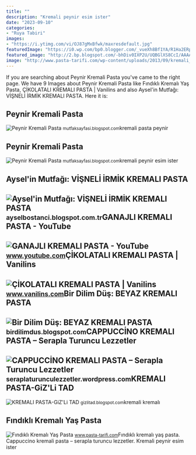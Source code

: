 ```yaml
---
title: ""
description: "Kremali peynir esim ister"
date: "2023-09-10"
categories:
- "Ruya Tabiri"
images:
- "https://i.ytimg.com/vi/OJ87gMxBfwk/maxresdefault.jpg"
featuredImage: "https://i0.wp.com/bp0.blogger.com/_vueXh8Bf1YA/R1Ha2ERpg8I/AAAAAAAAAFU/cA8OIzi3BwM/s400/HPIM1537.JPG"
featured_image: "http://2.bp.blogspot.com/-bhDiv0IXP2U/UQBGlXS8CcI/AAAAAAAABCc/e6eJqkON9L0/s1600/kremalı+mini+pasta+(2).jpg"
image: "http://www.pasta-tarifi.com/wp-content/uploads/2013/09/kremali_pasta_tarifi.jpg"
---
```


If you are searching about Peynir Kremali Pasta you've came to the right page. We have 9 Images about Peynir Kremali Pasta like Fındıklı Kremalı Yaş Pasta, ÇİKOLATALI KREMALI PASTA | Vanilins and also Aysel'in Mutfağı: VİŞNELİ İRMİK KREMALI PASTA. Here it is:

Peynir Kremali Pasta
--------------------

 ![Peynir Kremali Pasta](http://2.bp.blogspot.com/_rgDC_tmngxs/TPlh_UZFJRI/AAAAAAAACLQ/xb-PcoQp9EQ/s400/yemek%2B137.JPG) <small>mutfaksayfasi.blogspot.com</small>kremali pasta peynir

Peynir Kremali Pasta
--------------------

 ![Peynir Kremali Pasta](http://3.bp.blogspot.com/_rgDC_tmngxs/TPlh-0pwcxI/AAAAAAAACLI/ulUJ2E32thM/s1600/yemek%2B135.JPG) <small>mutfaksayfasi.blogspot.com</small>kremali peynir esim ister

Aysel'in Mutfağı: VİŞNELİ İRMİK KREMALI PASTA
---------------------------------------------

 ![Aysel'in Mutfağı: VİŞNELİ İRMİK KREMALI PASTA](http://4.bp.blogspot.com/-pEGMCjDuV5c/VXWv0srGgXI/AAAAAAAAAx8/iZwdoDEdN4c/w1200-h630-p-k-no-nu/vi%25C5%259Fneli%2Birmik%2Bkremal%25C4%25B1%2B%252810%2529.JPG) <small>ayselbostanci.blogspot.com.tr</small>GANAJLI KREMALI PASTA - YouTube
-------------------------------

 ![GANAJLI KREMALI PASTA - YouTube](https://i.ytimg.com/vi/OJ87gMxBfwk/maxresdefault.jpg) <small>www.youtube.com</small>ÇİKOLATALI KREMALI PASTA | Vanilins
-----------------------------------

 ![ÇİKOLATALI KREMALI PASTA | Vanilins](https://2.bp.blogspot.com/-9zqQwNAQ43M/WeDP_F-qRTI/AAAAAAAAy4Y/RUmZnvU4leU25en9kBoKdv02h5-OXx5YgCLcBGAs/w1200-h630-p-k-no-nu/20171006_102100-01.jpeg) <small>www.vanilins.com</small>Bir Dilim Düş: BEYAZ KREMALI PASTA
----------------------------------

 ![Bir Dilim Düş: BEYAZ KREMALI PASTA](https://3.bp.blogspot.com/-uH61M0CHYro/UHNx6RzWGWI/AAAAAAAABQs/7fD6AU-dCiE/s1600/BLOG.jpg) <small>birdilimdus.blogspot.com</small>CAPPUCCİNO KREMALI PASTA – Serapla Turuncu Lezzetler
----------------------------------------------------

 ![CAPPUCCİNO KREMALI PASTA – Serapla Turuncu Lezzetler](https://i0.wp.com/bp0.blogger.com/_vueXh8Bf1YA/R1Ha2ERpg8I/AAAAAAAAAFU/cA8OIzi3BwM/s400/HPIM1537.JPG) <small>seraplaturunculezzetler.wordpress.com</small>KREMALI PASTA-GiZ'Li TAD
------------------------

 ![KREMALI PASTA-GiZ'Li TAD](http://2.bp.blogspot.com/-bhDiv0IXP2U/UQBGlXS8CcI/AAAAAAAABCc/e6eJqkON9L0/s1600/kremalı+mini+pasta+(2).jpg) <small>gizlitad.blogspot.com</small>kremali kremalı

Fındıklı Kremalı Yaş Pasta
--------------------------

 ![Fındıklı Kremalı Yaş Pasta](http://www.pasta-tarifi.com/wp-content/uploads/2013/09/kremali_pasta_tarifi.jpg) <small>www.pasta-tarifi.com</small>Fındıklı kremalı yaş pasta. Cappucci̇no kremali pasta – serapla turuncu lezzetler. Kremali peynir esim ister
